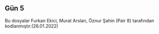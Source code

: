 ## Gün 5 
Bu dosyalar Furkan Ekici, Murat Arslan, Öznur Şahin (Pair 8) tarafından kodlanmıştır.(26.01.2022)
